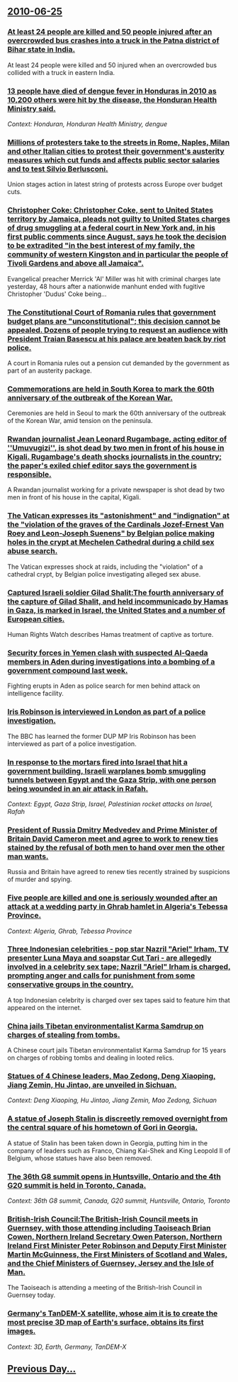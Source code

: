 ## [2010-06-25](/news/2010/06/25/index.md)

### [At least 24 people are killed and 50 people injured after an overcrowded bus crashes into a truck in the Patna district of Bihar state in India. ](/news/2010/06/25/at-least-24-people-are-killed-and-50-people-injured-after-an-overcrowded-bus-crashes-into-a-truck-in-the-patna-district-of-bihar-state-in-in.md)
At least 24 people were killed and 50 injured when an overcrowded bus collided with a truck in eastern India.

### [13 people have died of dengue fever in Honduras in 2010 as 10,200 others were hit by the disease, the Honduran Health Ministry said. ](/news/2010/06/25/13-people-have-died-of-dengue-fever-in-honduras-in-2010-as-10-200-others-were-hit-by-the-disease-the-honduran-health-ministry-said.md)
_Context: Honduran, Honduran Health Ministry, dengue_

### [Millions of protesters take to the streets in Rome, Naples, Milan and other Italian cities to protest their government's austerity measures which cut funds and affects public sector salaries and to test Silvio Berlusconi. ](/news/2010/06/25/millions-of-protesters-take-to-the-streets-in-rome-naples-milan-and-other-italian-cities-to-protest-their-government-s-austerity-measures.md)
Union stages action in latest string of protests across Europe over budget cuts.

### [Christopher Coke: Christopher Coke, sent to United States territory by Jamaica, pleads not guilty to United States charges of drug smuggling at a federal court in New York and, in his first public comments since August, says he took the decision to be extradited "in the best interest of my family, the community of western Kingston and in particular the people of Tivoli Gardens and above all Jamaica". ](/news/2010/06/25/christopher-coke-pchristopher-coke-sent-to-united-states-territory-by-jamaica-pleads-not-guilty-to-united-states-charges-of-drug-smugglin.md)
Evangelical preacher Merrick &#039;Al&#039; Miller was hit with criminal charges late yesterday, 48 hours after a nationwide manhunt ended with fugitive Christopher &#039;Dudus&#039; Coke being...

### [The Constitutional Court of Romania rules that government budget plans are "unconstitutional"; this decision cannot be appealed. Dozens of people trying to request an audience with President Traian Basescu at his palace are beaten back by riot police. ](/news/2010/06/25/the-constitutional-court-of-romania-rules-that-government-budget-plans-are-unconstitutional-this-decision-cannot-be-appealed-dozens-of-p.md)
A court in Romania rules out a pension cut demanded by the government as part of an austerity package.

### [Commemorations are held in South Korea to mark the 60th anniversary of the outbreak of the Korean War. ](/news/2010/06/25/commemorations-are-held-in-south-korea-to-mark-the-60th-anniversary-of-the-outbreak-of-the-korean-war.md)
Ceremonies are held in Seoul to mark the 60th anniversary of the outbreak of the Korean War, amid tension on the peninsula.

### [Rwandan journalist Jean Leonard Rugambage, acting editor of ''Umuvugizi'', is shot dead by two men in front of his house in Kigali. Rugambage's death shocks journalists in the country; the paper's exiled chief editor says the government is responsible. ](/news/2010/06/25/rwandan-journalist-jean-leonard-rugambage-acting-editor-of-umuvugizi-is-shot-dead-by-two-men-in-front-of-his-house-in-kigali-rugambag.md)
A Rwandan journalist working for a private newspaper is shot dead by two men in front of his house in the capital, Kigali.

### [The Vatican expresses its "astonishment" and "indignation" at the "violation of the graves of the Cardinals Jozef-Ernest Van Roey and Leon-Joseph Suenens" by Belgian police making holes in the crypt at Mechelen Cathedral during a child sex abuse search. ](/news/2010/06/25/the-vatican-expresses-its-astonishment-and-indignation-at-the-violation-of-the-graves-of-the-cardinals-jozef-ernest-van-roey-and-leon-j.md)
The Vatican expresses shock at raids, including the &quot;violation&quot; of a cathedral crypt, by Belgian police investigating alleged sex abuse.

### [Captured Israeli soldier Gilad Shalit:The fourth anniversary of the capture of Gilad Shalit, and held incommunicado by Hamas in Gaza, is marked in Israel, the United States and a number of European cities. ](/news/2010/06/25/captured-israeli-soldier-gilad-shalit-pthe-fourth-anniversary-of-the-capture-of-gilad-shalit-and-held-incommunicado-by-hamas-in-gaza-is-ma.md)
Human Rights Watch describes Hamas treatment of captive as torture.

### [Security forces in Yemen clash with suspected Al-Qaeda members in Aden during investigations into a bombing of a government compound last week. ](/news/2010/06/25/security-forces-in-yemen-clash-with-suspected-al-qaeda-members-in-aden-during-investigations-into-a-bombing-of-a-government-compound-last-we.md)
Fighting erupts in Aden as police search for men behind attack on intelligence facility.

### [Iris Robinson is interviewed in London as part of a police investigation. ](/news/2010/06/25/iris-robinson-is-interviewed-in-london-as-part-of-a-police-investigation.md)
The BBC has learned the former DUP MP Iris Robinson has been interviewed as part of a police investigation.

### [In response to the mortars fired into Israel that hit a government building, Israeli warplanes bomb smuggling tunnels between Egypt and the Gaza Strip, with one person being wounded in an air attack in Rafah. ](/news/2010/06/25/in-response-to-the-mortars-fired-into-israel-that-hit-a-government-building-israeli-warplanes-bomb-smuggling-tunnels-between-egypt-and-the.md)
_Context: Egypt, Gaza Strip, Israel, Palestinian rocket attacks on Israel, Rafah_

### [President of Russia Dmitry Medvedev and Prime Minister of Britain David Cameron meet and agree to work to renew ties stained by the refusal of both men to hand over men the other man wants. ](/news/2010/06/25/president-of-russia-dmitry-medvedev-and-prime-minister-of-britain-david-cameron-meet-and-agree-to-work-to-renew-ties-stained-by-the-refusal.md)
Russia and Britain have agreed to renew ties recently strained by suspicions of murder and spying.

### [Five people are killed and one is seriously wounded after an attack at a wedding party in Ghrab hamlet in Algeria's Tebessa Province. ](/news/2010/06/25/five-people-are-killed-and-one-is-seriously-wounded-after-an-attack-at-a-wedding-party-in-ghrab-hamlet-in-algeria-s-ta-c-bessa-province.md)
_Context: Algeria, Ghrab, Tebessa Province_

### [Three Indonesian celebrities - pop star Nazril "Ariel" Irham, TV presenter Luna Maya and soapstar Cut Tari - are allegedly involved in a celebrity sex tape; Nazril "Ariel" Irham is charged, prompting anger and calls for punishment from some conservative groups in the country. ](/news/2010/06/25/three-indonesian-celebrities-pop-star-nazril-ariel-irham-tv-presenter-luna-maya-and-soapstar-cut-tari-are-allegedly-involved-in-a-cel.md)
A top Indonesian celebrity is charged over sex tapes said to feature him that appeared on the internet.

### [China jails Tibetan environmentalist Karma Samdrup on charges of stealing from tombs. ](/news/2010/06/25/china-jails-tibetan-environmentalist-karma-samdrup-on-charges-of-stealing-from-tombs.md)
A Chinese court jails Tibetan environmentalist Karma Samdrup for 15 years on charges of robbing tombs and dealing in looted relics.

### [Statues of 4 Chinese leaders, Mao Zedong, Deng Xiaoping, Jiang Zemin, Hu Jintao, are unveiled in Sichuan. ](/news/2010/06/25/statues-of-4-chinese-leaders-mao-zedong-deng-xiaoping-jiang-zemin-hu-jintao-are-unveiled-in-sichuan.md)
_Context: Deng Xiaoping, Hu Jintao, Jiang Zemin, Mao Zedong, Sichuan_

### [A statue of Joseph Stalin is discreetly removed overnight from the central square of his hometown of Gori in Georgia. ](/news/2010/06/25/a-statue-of-joseph-stalin-is-discreetly-removed-overnight-from-the-central-square-of-his-hometown-of-gori-in-georgia.md)
A statue of Stalin has been taken down in Georgia, putting him in the company of leaders such as Franco, Chiang Kai-Shek and King Leopold II of Belgium, whose statues have also been removed.

### [The 36th G8 summit opens in Huntsville, Ontario and the 4th G20 summit is held in Toronto, Canada.](/news/2010/06/25/the-36th-g8-summit-opens-in-huntsville-ontario-and-the-4th-g20-summit-is-held-in-toronto-canada.md)
_Context: 36th G8 summit, Canada, G20 summit, Huntsville, Ontario, Toronto_

### [British-Irish Council:The British-Irish Council meets in Guernsey, with those attending including Taoiseach Brian Cowen, Northern Ireland Secretary Owen Paterson, Northern Ireland First Minister Peter Robinson and Deputy First Minister Martin McGuinness, the First Ministers of Scotland and Wales, and the Chief Ministers of Guernsey, Jersey and the Isle of Man. ](/news/2010/06/25/britishairish-council-pthe-britishairish-council-meets-in-guernsey-with-those-attending-including-taoiseach-brian-cowen-northern-irela.md)
The Taoiseach is attending a meeting of the British-Irish Council in Guernsey today.

### [Germany's TanDEM-X satellite, whose aim it is to create the most precise 3D map of Earth's surface, obtains its first images. ](/news/2010/06/25/germany-s-tandem-x-satellite-whose-aim-it-is-to-create-the-most-precise-3d-map-of-earth-s-surface-obtains-its-first-images.md)
_Context: 3D, Earth, Germany, TanDEM-X_

## [Previous Day...](/news/2010/06/24/index.md)

